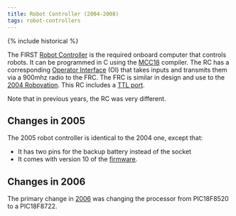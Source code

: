 ```yaml
---
title: Robot Controller (2004-2008)
tags: robot-controllers
---
```


{% include historical %}

The FIRST [Robot Controller](robot-controller)
is the required onboard computer that controls robots. It can be
programmed in C using the [MCC18](MCC18 "MCC18" ) compiler. The RC
has a corresponding [Operator Interface](operator-interface) (OI) that takes inputs and transmits them via a 900mhz
radio to the FRC. The FRC is similar in design and use to the [2004
Robovation](robovation). This RC
includes a [TTL port](TTL_port).

Note that in previous years, the RC was very different.

## Changes in 2005

The 2005 robot controller is identical to the 2004 one, except that:

  * It has two pins for the backup battery instead of the socket 
  * It comes with version 10 of the [firmware](firmware). 

## Changes in 2006

The primary change in
[2006](robot-controller-2006) was changing the processor from PIC18F8520 to a
PIC18F8722.
